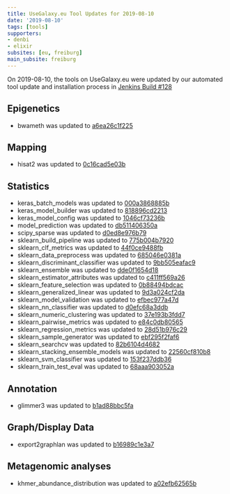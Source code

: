 ```yaml
---
title: UseGalaxy.eu Tool Updates for 2019-08-10
date: '2019-08-10'
tags: [tools]
supporters:
- denbi
- elixir
subsites: [eu, freiburg]
main_subsite: freiburg
---
```


On 2019-08-10, the tools on UseGalaxy.eu were updated by our automated tool update and installation process in [Jenkins Build #128](https://build.galaxyproject.eu/job/usegalaxy-eu/job/install-tools/#128/)


## Epigenetics

- bwameth was updated to [a6ea26c1f225](https://toolshed.g2.bx.psu.edu/view/iuc/bwameth/a6ea26c1f225)

## Mapping

- hisat2 was updated to [0c16cad5e03b](https://toolshed.g2.bx.psu.edu/view/iuc/hisat2/0c16cad5e03b)

## Statistics

- keras_batch_models was updated to [000a3868885b](https://toolshed.g2.bx.psu.edu/view/bgruening/keras_batch_models/000a3868885b)
- keras_model_builder was updated to [818896cd2213](https://toolshed.g2.bx.psu.edu/view/bgruening/keras_model_builder/818896cd2213)
- keras_model_config was updated to [1046cf73236b](https://toolshed.g2.bx.psu.edu/view/bgruening/keras_model_config/1046cf73236b)
- model_prediction was updated to [db511406350a](https://toolshed.g2.bx.psu.edu/view/bgruening/model_prediction/db511406350a)
- scipy_sparse was updated to [d0ed8e976b79](https://toolshed.g2.bx.psu.edu/view/bgruening/scipy_sparse/d0ed8e976b79)
- sklearn_build_pipeline was updated to [775b004b7920](https://toolshed.g2.bx.psu.edu/view/bgruening/sklearn_build_pipeline/775b004b7920)
- sklearn_clf_metrics was updated to [44f0ce9488fb](https://toolshed.g2.bx.psu.edu/view/bgruening/sklearn_clf_metrics/44f0ce9488fb)
- sklearn_data_preprocess was updated to [685046e0381a](https://toolshed.g2.bx.psu.edu/view/bgruening/sklearn_data_preprocess/685046e0381a)
- sklearn_discriminant_classifier was updated to [9bb505eafac9](https://toolshed.g2.bx.psu.edu/view/bgruening/sklearn_discriminant_classifier/9bb505eafac9)
- sklearn_ensemble was updated to [dde0f1654d18](https://toolshed.g2.bx.psu.edu/view/bgruening/sklearn_ensemble/dde0f1654d18)
- sklearn_estimator_attributes was updated to [c411ff569a26](https://toolshed.g2.bx.psu.edu/view/bgruening/sklearn_estimator_attributes/c411ff569a26)
- sklearn_feature_selection was updated to [0b88494bdcac](https://toolshed.g2.bx.psu.edu/view/bgruening/sklearn_feature_selection/0b88494bdcac)
- sklearn_generalized_linear was updated to [9d3a024cf2da](https://toolshed.g2.bx.psu.edu/view/bgruening/sklearn_generalized_linear/9d3a024cf2da)
- sklearn_model_validation was updated to [efbec977a47d](https://toolshed.g2.bx.psu.edu/view/bgruening/sklearn_model_validation/efbec977a47d)
- sklearn_nn_classifier was updated to [d0efc68a3ddb](https://toolshed.g2.bx.psu.edu/view/bgruening/sklearn_nn_classifier/d0efc68a3ddb)
- sklearn_numeric_clustering was updated to [37e193b3fdd7](https://toolshed.g2.bx.psu.edu/view/bgruening/sklearn_numeric_clustering/37e193b3fdd7)
- sklearn_pairwise_metrics was updated to [e84c0db80565](https://toolshed.g2.bx.psu.edu/view/bgruening/sklearn_pairwise_metrics/e84c0db80565)
- sklearn_regression_metrics was updated to [28d51b976c29](https://toolshed.g2.bx.psu.edu/view/bgruening/sklearn_regression_metrics/28d51b976c29)
- sklearn_sample_generator was updated to [ebf295f2faf6](https://toolshed.g2.bx.psu.edu/view/bgruening/sklearn_sample_generator/ebf295f2faf6)
- sklearn_searchcv was updated to [82b6104d4682](https://toolshed.g2.bx.psu.edu/view/bgruening/sklearn_searchcv/82b6104d4682)
- sklearn_stacking_ensemble_models was updated to [22560cf810b8](https://toolshed.g2.bx.psu.edu/view/bgruening/sklearn_stacking_ensemble_models/22560cf810b8)
- sklearn_svm_classifier was updated to [153f237ddb36](https://toolshed.g2.bx.psu.edu/view/bgruening/sklearn_svm_classifier/153f237ddb36)
- sklearn_train_test_eval was updated to [68aaa903052a](https://toolshed.g2.bx.psu.edu/view/bgruening/sklearn_train_test_eval/68aaa903052a)

## Annotation

- glimmer3 was updated to [b1ad88bbc5fa](https://toolshed.g2.bx.psu.edu/view/bgruening/glimmer3/b1ad88bbc5fa)

## Graph/Display Data

- export2graphlan was updated to [b16989c1e3a7](https://toolshed.g2.bx.psu.edu/view/iuc/export2graphlan/b16989c1e3a7)

## Metagenomic analyses

- khmer_abundance_distribution was updated to [a02efb62565b](https://toolshed.g2.bx.psu.edu/view/iuc/khmer_abundance_distribution/a02efb62565b)


